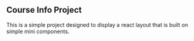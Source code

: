 ## Course Info Project

This is a simple project designed to display a react layout that is built on simple mini components.
